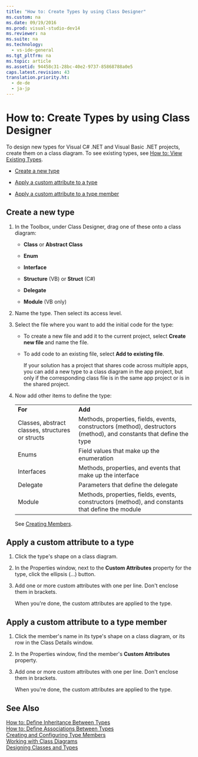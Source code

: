 ```yaml
---
title: "How to: Create Types by using Class Designer"
ms.custom: na
ms.date: 09/19/2016
ms.prod: visual-studio-dev14
ms.reviewer: na
ms.suite: na
ms.technology: 
  - vs-ide-general
ms.tgt_pltfrm: na
ms.topic: article
ms.assetid: 94458c31-28bc-40e2-9737-85868788a0e5
caps.latest.revision: 43
translation.priority.ht: 
  - de-de
  - ja-jp
---
```

# How to: Create Types by using Class Designer
To design new types for Visual C# .NET and Visual Basic .NET projects, create them on a class diagram. To see existing types, see [How to: View Existing Types](../vs140/How-to--View-Existing-Types--Class-Designer-.md).  
  
-   [Create a new type](#CreateType)  
  
-   [Apply a custom attribute to a type](#CustAttributeType)  
  
-   [Apply a custom attribute to a type member](#CustAttributeMember)  
  
##  <a name="CreateType"></a> Create a new type  
  
1.  In the Toolbox, under Class Designer, drag one of these onto a class diagram:  
  
    -   **Class** or **Abstract Class**  
  
    -   **Enum**  
  
    -   **Interface**  
  
    -   **Structure** (VB) or **Struct** (C#)  
  
    -   **Delegate**  
  
    -   **Module** (VB only)  
  
2.  Name the type. Then select its access level.  
  
3.  Select the file where you want to add the initial code for the type:  
  
    -   To create a new file and add it to the current project, select **Create new file** and name the file.  
  
    -   To add code to an existing file, select **Add to existing file**.  
  
         If your solution has a project that shares code across multiple apps, you can add a new type to a class diagram in the app project, but only if the corresponding class file is in the same app project or is in the shared project.  
  
4.  Now add other items to define the type:  
  
    |||  
    |-|-|  
    |**For**|**Add**|  
    |Classes, abstract classes, structures or structs|Methods, properties, fields, events, constructors (method), destructors (method), and constants that define the type|  
    |Enums|Field values that make up the enumeration|  
    |Interfaces|Methods, properties, and events that make up the interface|  
    |Delegate|Parameters that define the delegate|  
    |Module|Methods, properties, fields, events, constructors (method), and constants that define the module|  
  
     See [Creating Members](../vs140/Creating-and-Configuring-Type-Members--Class-Designer-.md#CreateMembers).  
  
##  <a name="CustAttributeType"></a> Apply a custom attribute to a type  
  
1.  Click the type's shape on a class diagram.  
  
2.  In the Properties window, next to the **Custom Attributes** property for the type, click the ellipsis (…) button.  
  
3.  Add one or more custom attributes with one per line. Don't enclose them in brackets.  
  
     When you're done, the custom attributes are applied to the type.  
  
##  <a name="CustAttributeMember"></a> Apply a custom attribute to a type member  
  
1.  Click the member's name in its type's shape on a class diagram, or its row in the Class Details window.  
  
2.  In the Properties window, find the member's **Custom Attributes** property.  
  
3.  Add one or more custom attributes with one per line. Don't enclose them in brackets.  
  
     When you're done, the custom attributes are applied to the type.  
  
## See Also  
 [How to: Define Inheritance Between Types](../vs140/How-to--Create-Inheritance-Between-Types--Class-Designer-.md)   
 [How to: Define Associations Between Types](../vs140/How-to--Create-Associations-Between-Types--Class-Designer-.md)   
 [Creating and Configuring Type Members](../vs140/Creating-and-Configuring-Type-Members--Class-Designer-.md)   
 [Working with Class Diagrams](../vs140/Working-with-Class-Diagrams--Class-Designer-.md)   
 [Designing Classes and Types](../vs140/Designing-Classes-and-Types--Class-Designer-.md)